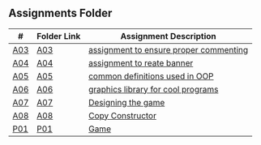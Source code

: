 ## Assignments Folder

|  #   | Folder Link  | Assignment Description |
|------|--------------|------------------------|
| [A03](./A03) | [A03](./A03) | [assignment to ensure proper commenting](./A03)|
| [A04](./A04) | [A04](./A04) | [assignment to reate banner](./A04)|
| [A05](./A05) | [A05](./A05) | [common definitions used in OOP](./A05)|
| [A06](./A06) | [A06](./A06) | [graphics library for cool programs](./A06)|
| [A07](./A07) | [A07](./A07) | [Designing the game](./A07)|
| [A08](./A08) | [A08](./A08) | [Copy Constructor](./A08)|
| [P01](./P01) | [P01](./P01) | [Game](./P01)|
